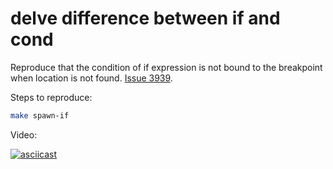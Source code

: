 # delve difference between if and cond

Reproduce that the condition of if expression is not bound to the breakpoint when location is not found. [Issue 3939](https://github.com/go-delve/delve/issues/3939).

Steps to reproduce:

```bash
make spawn-if
```

Video:

[![asciicast](https://asciinema.org/a/xUoW4k0pGubMFKvnw5FgXvXO6.svg)](https://asciinema.org/a/xUoW4k0pGubMFKvnw5FgXvXO6)
